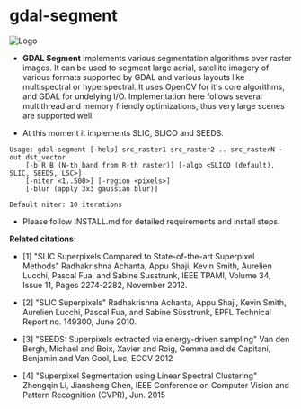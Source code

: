# gdal-segment

![Logo](https://github.com/cbalint13/gdal-segment/blob/master/samples/logo/small_logo.png)

 * **GDAL Segment** implements various segmentation algorithms over raster images. It can
be used to segment large aerial, satellite imagery of various formats supported by GDAL and
various layouts like multispectral or hyperspectral. It uses OpenCV for it's core algorithms,
and GDAL for undelying I/O. Implementation here follows several multithread and memory
friendly optimizations, thus very large scenes are supported well.

 * At this moment it implements SLIC, SLICO and SEEDS.

```
Usage: gdal-segment [-help] src_raster1 src_raster2 .. src_rasterN -out dst_vector
    [-b R B (N-th band from R-th raster)] [-algo <SLICO (default), SLIC, SEEDS, LSC>]
    [-niter <1..500>] [-region <pixels>]
    [-blur (apply 3x3 gaussian blur)]

Default niter: 10 iterations
```

 * Please follow INSTALL.md for detailed requirements and install steps.

**Related citations:**

 * [1] "SLIC Superpixels Compared to State-of-the-art Superpixel Methods"
 Radhakrishna Achanta, Appu Shaji, Kevin Smith, Aurelien Lucchi, Pascal Fua,
 and Sabine Susstrunk, IEEE TPAMI, Volume 34, Issue 11, Pages 2274-2282,
 November 2012.

 * [2] "SLIC Superpixels" Radhakrishna Achanta, Appu Shaji, Kevin Smith,
 Aurelien Lucchi, Pascal Fua, and Sabine Süsstrunk, EPFL Technical
 Report no. 149300, June 2010.

 * [3] "SEEDS: Superpixels extracted via energy-driven sampling"
 Van den Bergh, Michael and Boix, Xavier and Roig, Gemma and de Capitani,
 Benjamin and Van Gool, Luc, ECCV 2012

 * [4] "Superpixel Segmentation using Linear Spectral Clustering"
 Zhengqin Li, Jiansheng Chen, IEEE Conference on Computer Vision and Pattern
 Recognition (CVPR), Jun. 2015

